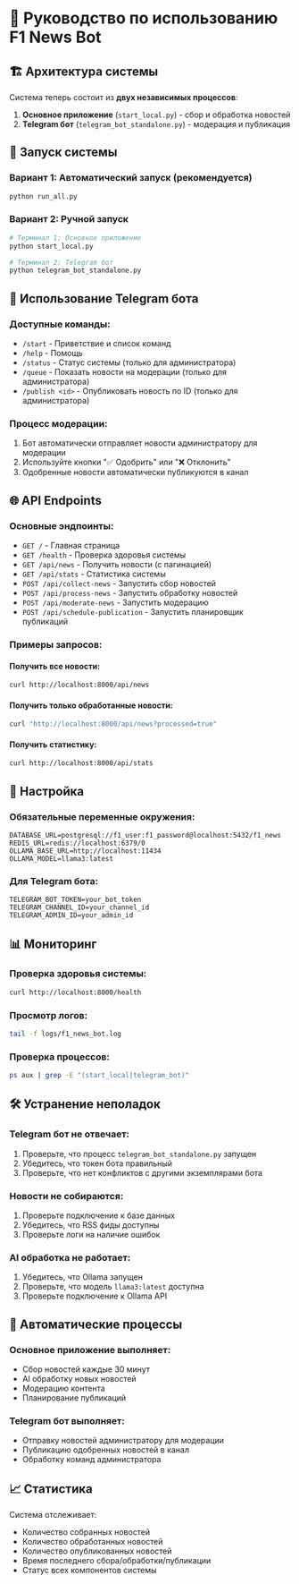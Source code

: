 # 📖 Руководство по использованию F1 News Bot

## 🏗️ Архитектура системы

Система теперь состоит из **двух независимых процессов**:

1. **Основное приложение** (`start_local.py`) - сбор и обработка новостей
2. **Telegram бот** (`telegram_bot_standalone.py`) - модерация и публикация

## 🚀 Запуск системы

### Вариант 1: Автоматический запуск (рекомендуется)
```bash
python run_all.py
```

### Вариант 2: Ручной запуск
```bash
# Терминал 1: Основное приложение
python start_local.py

# Терминал 2: Telegram бот
python telegram_bot_standalone.py
```

## 📱 Использование Telegram бота

### Доступные команды:
- `/start` - Приветствие и список команд
- `/help` - Помощь
- `/status` - Статус системы (только для администратора)
- `/queue` - Показать новости на модерации (только для администратора)
- `/publish <id>` - Опубликовать новость по ID (только для администратора)

### Процесс модерации:
1. Бот автоматически отправляет новости администратору для модерации
2. Используйте кнопки "✅ Одобрить" или "❌ Отклонить"
3. Одобренные новости автоматически публикуются в канал

## 🌐 API Endpoints

### Основные эндпоинты:
- `GET /` - Главная страница
- `GET /health` - Проверка здоровья системы
- `GET /api/news` - Получить новости (с пагинацией)
- `GET /api/stats` - Статистика системы
- `POST /api/collect-news` - Запустить сбор новостей
- `POST /api/process-news` - Запустить обработку новостей
- `POST /api/moderate-news` - Запустить модерацию
- `POST /api/schedule-publication` - Запустить планировщик публикаций

### Примеры запросов:

#### Получить все новости:
```bash
curl http://localhost:8000/api/news
```

#### Получить только обработанные новости:
```bash
curl "http://localhost:8000/api/news?processed=true"
```

#### Получить статистику:
```bash
curl http://localhost:8000/api/stats
```

## 🔧 Настройка

### Обязательные переменные окружения:
```env
DATABASE_URL=postgresql://f1_user:f1_password@localhost:5432/f1_news
REDIS_URL=redis://localhost:6379/0
OLLAMA_BASE_URL=http://localhost:11434
OLLAMA_MODEL=llama3:latest
```

### Для Telegram бота:
```env
TELEGRAM_BOT_TOKEN=your_bot_token
TELEGRAM_CHANNEL_ID=your_channel_id
TELEGRAM_ADMIN_ID=your_admin_id
```

## 📊 Мониторинг

### Проверка здоровья системы:
```bash
curl http://localhost:8000/health
```

### Просмотр логов:
```bash
tail -f logs/f1_news_bot.log
```

### Проверка процессов:
```bash
ps aux | grep -E "(start_local|telegram_bot)"
```

## 🛠️ Устранение неполадок

### Telegram бот не отвечает:
1. Проверьте, что процесс `telegram_bot_standalone.py` запущен
2. Убедитесь, что токен бота правильный
3. Проверьте, что нет конфликтов с другими экземплярами бота

### Новости не собираются:
1. Проверьте подключение к базе данных
2. Убедитесь, что RSS фиды доступны
3. Проверьте логи на наличие ошибок

### AI обработка не работает:
1. Убедитесь, что Ollama запущен
2. Проверьте, что модель `llama3:latest` доступна
3. Проверьте подключение к Ollama API

## 🔄 Автоматические процессы

### Основное приложение выполняет:
- Сбор новостей каждые 30 минут
- AI обработку новых новостей
- Модерацию контента
- Планирование публикаций

### Telegram бот выполняет:
- Отправку новостей администратору для модерации
- Публикацию одобренных новостей в канал
- Обработку команд администратора

## 📈 Статистика

Система отслеживает:
- Количество собранных новостей
- Количество обработанных новостей
- Количество опубликованных новостей
- Время последнего сбора/обработки/публикации
- Статус всех компонентов системы
